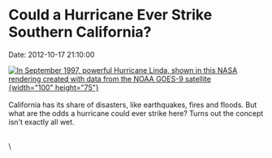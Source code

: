 Could a Hurricane Ever Strike Southern California?
==================================================

Date: 2012-10-17 21:10:00

[![In September 1997, powerful Hurricane Linda, shown in this NASA
rendering created with data from the NOAA GOES-9
satellite](http://www.jpl.nasa.gov/images/earth/hurricane/20121017/earth20121017b-th.jpg){width="100"
height="75"}](http://www.jpl.nasa.gov/news/news.cfm?release=2012-329&rn=news.xml&rst=3557)\
\
California has its share of disasters, like earthquakes, fires and
floods. But what are the odds a hurricane could ever strike here? Turns
out the concept isn\'t exactly all wet.

\
\

